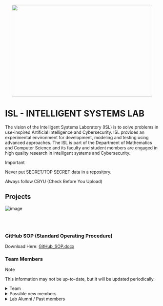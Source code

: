 <p align="center">
  <img width="460" height="300" src="https://github.com/ISL-INTELLIGENT-SYSTEMS-LAB/.github/assets/78773029/f90d7f2f-1d96-4333-9637-3b988f92104e">
</p>

# ISL - INTELLIGENT SYSTEMS LAB
The vision of the Intelligent Systems Laboratory (ISL) is to solve problems in use-inspired 
Artificial Intelligence and Cybersecurity. ISL provides an experimental environment for 
development, modeling and testing using advanced approaches. The ISL is part of the 
Department of Mathematics and Computer Science and its faculty and student members are 
engaged in high quality research in intelligent systems and Cybersecurity.

> [!IMPORTANT]
> Never put SECRET/TOP SECRET data in a repository.
>
> Always follow CBYU (Check Before You Upload)

## Projects
![image](https://github.com/ISL-INTELLIGENT-SYSTEMS-LAB/.github/assets/78773029/efac4010-804a-4615-9c40-f6eb3be3d6d6)

<br><br>

### GitHub SOP (Standard Operating Procedure)
Download Here: [GitHub_SOP.docx](https://github.com/ISL-INTELLIGENT-SYSTEMS-LAB/.github/files/12774045/GitHub_SOP.docx)

### Team Members
>[!NOTE]
> This information may not be up-to-date, but it will be updated periodically.

<details>
<summary>Team</summary>
Leviticus Lintag
- Nathan Couch
- Oumar Toure
- Carley Brinkley
- Laura DeSantis
- Natalie Griffin
- Adriel Alvarez-Collazo
- Antonio Ball
- Ryan De Jesus
- Garrett Davis
- Ashley Sutherland
- Eric Griep
- Raymond Poythress
- Jevida Owens
- Tivon Brown
- Givante Lewis
- Jesse Claiborne
- Jonathan Golden
- Santino Sini
- Shereiff Garrett
- Toby White
- Ahsza Strange
- David Hawkins
- Luis Hernandez
- Jeremy Graves
- Tyuss Handley
- Bryce Herring
- Catherine Spooner
- Ronpeter Pintac-Divinagracia
- Taylor Brown
- Ramsey McCue
- Matthew Wilkerson
- Paul Rodriguez
- Michael Backus
- Grace Vincent
- Ethan Patten
</details>

<details>
<summary>Possible new members</summary>
Anita Amofah
- Richard Jeffery
- Dayanna Carroll
- Zachary Delaney
- Carrington Pearson
</details>

<details>
<summary>Lab Alumni / Past members</summary>
Jack Santini
- Gabriel Schwinghammer
- Nathaniel Meshaw
- Raymond Kimble
- William Evans
- Roxanna Chambers
- Jonathan Soltren
- Deneen Royal
- David Riddy
- Daniel Bigler
- Joshua Adams
- Daniel Rundell
- Kyle Schultz
- Antwaun Tune
- Da'shawn Morris
- Edward Stephens
- Melvin Bartell
- Gabriel Ohmes
- Khali Crawford
- Ahad Qureshi
- Kalsoom Bibi
- Taryn Rozier
- Timothy Crumel
- Aniyah Little
</details>
